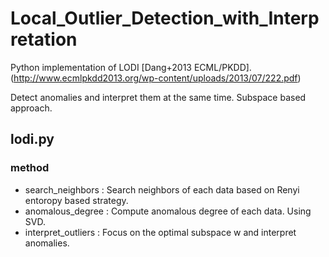 # Local_Outlier_Detection_with_Interpretation
Python implementation of LODI [Dang+2013 ECML/PKDD]. (http://www.ecmlpkdd2013.org/wp-content/uploads/2013/07/222.pdf)

Detect anomalies and interpret them at the same time.
Subspace based approach.

## lodi.py
### method
  - search_neighbors : Search neighbors of each data based on Renyi entoropy based strategy.
  - anomalous_degree : Compute anomalous degree of each data. Using SVD.
  - interpret_outliers : Focus on the optimal subspace w and interpret anomalies.

